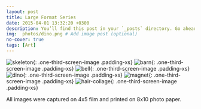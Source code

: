 ```yaml
---
layout: post
title: Large Format Series
date: 2015-04-01 13:32:20 +0300
description: You’ll find this post in your `_posts` directory. Go ahead and edit it and re-build the site to see your changes. # Add post description (optional)
img:  photos/dino.png # Add image post (optional)
no-cover: true
tags: [Art]
---
```


![skeleton]({{site.baseurl}}/assets/img/photos/skeleton.png){: .one-third-screen-image .padding-xs}
![barn]({{site.baseurl}}/assets/img/photos/barn.png){: .one-third-screen-image .padding-xs}
![bell]({{site.baseurl}}/assets/img/photos/bell.png){: .one-third-screen-image .padding-xs}
![dino]({{site.baseurl}}/assets/img/photos/dino.png){: .one-third-screen-image .padding-xs}
![magnet]({{site.baseurl}}/assets/img/photos/magnet.png){: .one-third-screen-image .padding-xs}
![hair-collage]({{site.baseurl}}/assets/img/photos/hair-collage-1.png){: .one-third-screen-image .padding-xs}

All images were captured on 4x5 film and printed on 8x10 photo paper.
